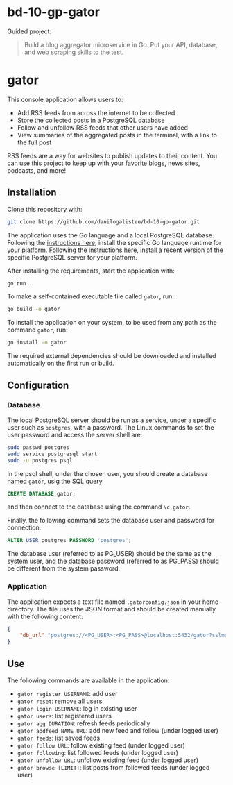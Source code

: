 # bd-10-gp-gator

Guided project:
> Build a blog aggregator microservice in Go. Put your API, database, and web scraping skills to the test.

# gator

This console application allows users to:
* Add RSS feeds from across the internet to be collected
* Store the collected posts in a PostgreSQL database
* Follow and unfollow RSS feeds that other users have added
* View summaries of the aggregated posts in the terminal, with a link to the full post

RSS feeds are a way for websites to publish updates to their content. You can use this project to keep up with your favorite blogs, news sites, podcasts, and more!

## Installation

Clone this repository with:

```bash
git clone https://github.com/danilogalisteu/bd-10-gp-gator.git
```

The application uses the Go language and a local PostgreSQL database.
Following the [instructions here](https://go.dev/doc/install), install the specific Go language runtime for your platform.
Following the [instructions here](https://www.postgresql.org/download/), install a recent version of the specific PostgreSQL server for your platform.

After installing the requirements, start the application with:

```bash
go run .
```

To make a self-contained executable file called `gator`, run:

```bash
go build -o gator
```

To install the application on your system, to be used from any path as the command `gator`, run:

```bash
go install -o gator
```

The required external dependencies should be downloaded and installed automatically on the first run or build.

## Configuration

### Database

The local PostgreSQL server should be run as a service, under a specific user such as `postgres`, with a password.
The Linux commands to set the user password and access the server shell are:
```bash
sudo passwd postgres
sudo service postgresql start
sudo -u postgres psql
```

In the psql shell, under the chosen user, you should create a database named `gator`, usig the SQL query
```sql
CREATE DATABASE gator;
```
and then connect to the database using the command `\c gator`.

Finally, the following command sets the database user and password for connection:
```sql
ALTER USER postgres PASSWORD 'postgres';
```
The database user (referred to as PG_USER) should be the same as the system user, and the database password (referred to as PG_PASS) should be different from the system password.

### Application

The application expects a text file named `.gatorconfig.json` in your home directory.
The file uses the JSON format and should be created manually with the following content:
```json
{
    "db_url":"postgres://<PG_USER>:<PG_PASS>@localhost:5432/gator?sslmode=disable"
}
```

## Use

The following commands are available in the application:

* `gator register USERNAME`: add user
* `gator reset`: remove all users
* `gator login USERNAME`: log in existing user
* `gator users`: list registered users
* `gator agg DURATION`: refresh feeds periodically
* `gator addfeed NAME URL`: add new feed and follow (under logged user)
* `gator feeds`: list saved feeds
* `gator follow URL`: follow existing feed (under logged user)
* `gator following`: list followed feeds (under logged user)
* `gator unfollow URL`: unfollow existing feed (under logged user)
* `gator browse [LIMIT]`: list posts from followed feeds (under logged user)
